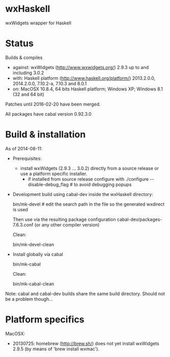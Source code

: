 wxHaskell
=========

wxWidgets wrapper for Haskell

Status
======

Builds & compiles
- against: wxWidgets (http://www.wxwidgets.org/) 2.9.3 up to and including 3.0.2
- with: Haskell platform (http://www.haskell.org/platform/) 2013.2.0.0, 2014.2.0.0, 7.10.2-a, 7.10.3 and 8.0.1
- on: MacOSX 10.8.4, 64 bits Haskell platform; Windows XP; Windows 8.1 (32 and 64 bit)

Patches until 2016-02-20 have been merged.

All packages have cabal version 0.92.3.0


Build & installation
====================

As of 2014-08-11:
- Prerequisites:
  - install wxWidgets (2.9.3 ... 3.0.2) directly from a source release or use a platform specific installer.
    - if installed from source release configure with
        ./configure --disable-debug_flag   # to avoid debugging popups

- Development build using cabal-dev inside the wxHaskell directory:

    bin/mk-devel   # edit the search path in the file so the generated wxdirect is used

  Then use via the resulting package configuration cabal-dev/packages-7.6.3.conf (or any other compiler version)
  
  Clean:
  
    bin/mk-devel-clean

- Install globally via cabal

    bin/mk-cabal

  Clean:
  
    bin/mk-cabal-clean

Note: cabal and cabal-dev builds share the same build directory. Should not be a problem though...


Platform specifics
==================

MacOSX:
- 20130725: homebrew (http://brew.sh/) does not yet install wxWidgets 2.9.5 (by means of 'brew install wxmac').
